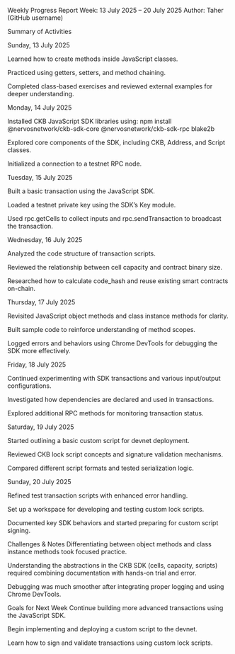 Weekly Progress Report
Week: 13 July 2025 – 20 July 2025
Author: Taher (GitHub username)

Summary of Activities


Sunday, 13 July 2025

Learned how to create methods inside JavaScript classes.

Practiced using getters, setters, and method chaining.

Completed class-based exercises and reviewed external examples for deeper understanding.



Monday, 14 July 2025

Installed CKB JavaScript SDK libraries using:
npm install @nervosnetwork/ckb-sdk-core @nervosnetwork/ckb-sdk-rpc blake2b

Explored core components of the SDK, including CKB, Address, and Script classes.

Initialized a connection to a testnet RPC node.



Tuesday, 15 July 2025

Built a basic transaction using the JavaScript SDK.

Loaded a testnet private key using the SDK’s Key module.

Used rpc.getCells to collect inputs and rpc.sendTransaction to broadcast the transaction.



Wednesday, 16 July 2025

Analyzed the code structure of transaction scripts.

Reviewed the relationship between cell capacity and contract binary size.

Researched how to calculate code_hash and reuse existing smart contracts on-chain.



Thursday, 17 July 2025

Revisited JavaScript object methods and class instance methods for clarity.

Built sample code to reinforce understanding of method scopes.

Logged errors and behaviors using Chrome DevTools for debugging the SDK more effectively.



Friday, 18 July 2025

Continued experimenting with SDK transactions and various input/output configurations.

Investigated how dependencies are declared and used in transactions.

Explored additional RPC methods for monitoring transaction status.



Saturday, 19 July 2025

Started outlining a basic custom script for devnet deployment.

Reviewed CKB lock script concepts and signature validation mechanisms.

Compared different script formats and tested serialization logic.



Sunday, 20 July 2025

Refined test transaction scripts with enhanced error handling.

Set up a workspace for developing and testing custom lock scripts.

Documented key SDK behaviors and started preparing for custom script signing.



Challenges & Notes
Differentiating between object methods and class instance methods took focused practice.

Understanding the abstractions in the CKB SDK (cells, capacity, scripts) required combining documentation with hands-on trial and error.

Debugging was much smoother after integrating proper logging and using Chrome DevTools.



Goals for Next Week
Continue building more advanced transactions using the JavaScript SDK.

Begin implementing and deploying a custom script to the devnet.

Learn how to sign and validate transactions using custom lock scripts.